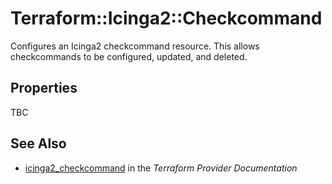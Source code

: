 # Terraform::Icinga2::Checkcommand

Configures an Icinga2 checkcommand resource. This allows checkcommands to be configured, updated,
and deleted.

## Properties

TBC

## See Also

* [icinga2_checkcommand](https://www.terraform.io/docs/providers/icinga2/r/checkcommand.html) in the _Terraform Provider Documentation_